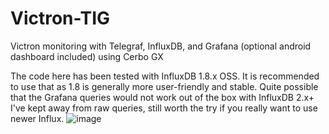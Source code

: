 # Victron-TIG
Victron monitoring with Telegraf, InfluxDB, and Grafana (optional android dashboard included) using Cerbo GX

The code here has been tested with InfluxDB 1.8.x OSS. It is recommended to use that as 1.8 is generally more user-friendly and stable. Quite possible that the Grafana queries would not work out of the box with InfluxDB 2.x+ I've kept away from raw queries, still worth the try if you really want to use newer Influx.
![image](https://github.com/sawo1337/Victron-TIG/assets/31248804/1f6f2dc4-f018-46a8-956c-676e1a089282)
